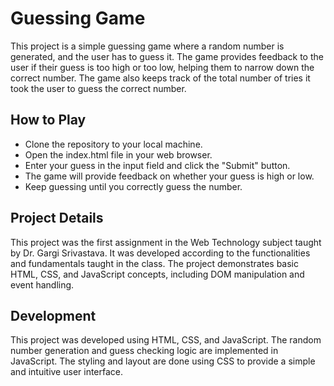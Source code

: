 # Guessing Game
This project is a simple guessing game where a random number is generated, and the user has to guess it. The game provides feedback to the user if their guess is too high or too low, helping them to narrow down the correct number. The game also keeps track of the total number of tries it took the user to guess the correct number.

## How to Play
- Clone the repository to your local machine.
- Open the index.html file in your web browser.
- Enter your guess in the input field and click the "Submit" button.
- The game will provide feedback on whether your guess is high or low.
- Keep guessing until you correctly guess the number.

## Project Details
This project was the first assignment in the Web Technology subject taught by Dr. Gargi Srivastava. It was developed according to the functionalities and fundamentals taught in the class. The project demonstrates basic HTML, CSS, and JavaScript concepts, including DOM manipulation and event handling.

## Development
This project was developed using HTML, CSS, and JavaScript. The random number generation and guess checking logic are implemented in JavaScript. The styling and layout are done using CSS to provide a simple and intuitive user interface.
